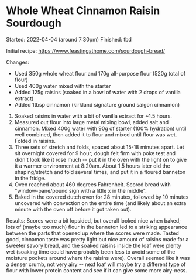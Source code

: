 # Whole Wheat Cinnamon Raisin Sourdough

Started: 2022-04-04 (around 7:30pm)
Finished: tbd

Initial recipe: https://www.feastingathome.com/sourdough-bread/

Changes:

- Used 350g whole wheat flour and 170g all-purpose flour (520g total of flour)
- Used 400g water mixed with the starter
- Added 125g raisins (soaked in a bowl of water with 2 drops of vanilla extract)
- Added 1tbsp cinnamon (kirkland signature ground saigon cinnamon)

1. Soaked raisins in water with a bit of vanilla extract for ~1.5 hours.
2. Measured out flour into large metal mixing bowl, added salt and cinnamon. Mixed 400g water with 90g of starter (100% hydration) until well combined, then added it to flour and mixed until flour was wet. Folded in raisins.
3. Three sets of stretch and folds, spaced about 15-18 minutes apart. Let sit overnight covered for 9 hour; dough felt firm with poke test and didn't look like it rose much -- put it in the oven with the light on to give it a warmer environment at 8:20am. About 1.5 hours later did the shaping/stretch and fold several times, and put it in a floured banneton in the fridge.
4. Oven reached about 460 degrees Fahrenheit. Scored bread with "window-pane/pound sign with a little x in the middle".
5. Baked in the covered dutch oven for 28 minutes, followed by 10 minutes uncovered with convection on the entire time (and likely about an extra minute with the oven off before it got taken out).

Results: Scores were a bit lopsided, but overall looked nice when baked; lots of (maybe too much) flour in the banneton led to a striking appearance between the parts that opened up where the scores were made. Tasted good, cinnamon taste was pretty light but nice amount of raisins made for a sweeter savory bread, and the soaked raisins inside the loaf were plenty wet (soaking time could have probably been less to avoid some of the moisture pockets around where the raisins were). Overall seemed like it was a denser crumb, not very airy -- next loaf will maybe try a different type of flour with lower protein content and see if it can give some more airy-ness.